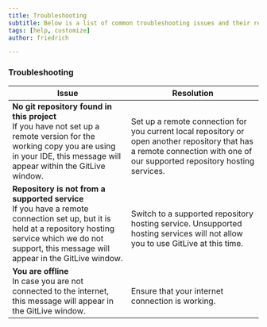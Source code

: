 ```yaml
---
title: Troubleshooting
subtitle: Below is a list of common troubleshooting issues and their resolutions.
tags: [help, customize]
author: friedrich

---
```


### Troubleshooting

<table>
<thead>
<tr>
   <th>Issue</th>
   <th>Resolution</th>
  </tr>
</thead>
 <tbody>
  <tr>
   <td> 
   <strong> No git repository found in this project </strong> <br />
    If you have not set up a remote version for the working copy you are using in your IDE, this message will appear within the GitLive window. 
    </td>
   <td>
   <br />
   Set up a remote connection for you current local repository or open another repository that has a remote connection with one of our supported repository hosting services.
   </td>
  </tr>
  <tr>
   <td> <strong>Repository is not from a supported service</strong><br />
    If you have a remote connection set up, but it is held at a repository hosting service which we do not support, this message will appear in the GitLive window.
   </td>
   <td>
   <br />
   Switch to a supported repository hosting service. Unsupported hosting services will not allow you to use GitLive at this time.
   </td>
  </tr>
   <tr>
   <td> <strong>You are offline</strong><br />
    In case you are not connected to the internet, this message will appear in the GitLive window. 
   </td>
   <td>
   <br />
   Ensure that your internet connection is working.
   </td>
  </tr>
 </tbody>
</table>




